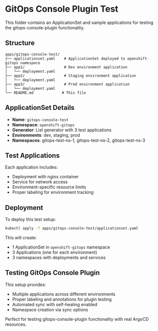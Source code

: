 # GitOps Console Plugin Test

This folder contains an ApplicationSet and sample applications for testing the gitops-console-plugin functionality.

## Structure

```
apps/gitops-console-test/
├── applicationset.yaml    # ApplicationSet deployed to openshift-gitops namespace
├── app1/                  # Dev environment application
│   └── deployment.yaml
├── app2/                  # Staging environment application  
│   └── deployment.yaml
├── app3/                  # Prod environment application
│   └── deployment.yaml
└── README.md             # This file
```

## ApplicationSet Details

- **Name**: `gitops-console-test`
- **Namespace**: `openshift-gitops`
- **Generator**: List generator with 3 test applications
- **Environments**: dev, staging, prod
- **Namespaces**: gitops-test-ns-1, gitops-test-ns-2, gitops-test-ns-3

## Test Applications

Each application includes:
- Deployment with nginx container
- Service for network access
- Environment-specific resource limits
- Proper labeling for environment tracking

## Deployment

To deploy this test setup:

```bash
kubectl apply -f apps/gitops-console-test/applicationset.yaml
```

This will create:
- 1 ApplicationSet in `openshift-gitops` namespace
- 3 Applications (one for each environment)
- 3 namespaces with deployments and services

## Testing GitOps Console Plugin

This setup provides:
- Multiple applications across different environments
- Proper labeling and annotations for plugin testing
- Automated sync with self-healing enabled
- Namespace creation via sync options

Perfect for testing gitops-console-plugin functionality with real ArgoCD resources.
